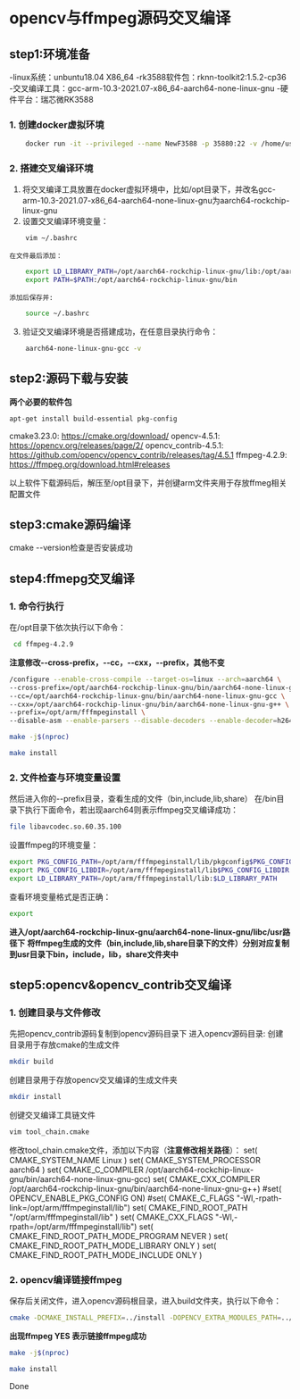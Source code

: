 # opencv与ffmpeg源码交叉编译
## step1:环境准备

-linux系统：unbuntu18.04 X86_64
-rk3588软件包：rknn-toolkit2:1.5.2-cp36
-交叉编译工具：gcc-arm-10.3-2021.07-x86_64-aarch64-none-linux-gnu
-硬件平台：瑞芯微RK3588

### 1. 创建docker虚拟环境

```bash
    docker run -it --privileged --name NewF3588 -p 35880:22 -v /home/user/rk3588:/workspace/user/rk3588  rknn-toolkit2:1.5.2-cp36  /bin/bash
``` 
### 2. 搭建交叉编译环境
1. 将交叉编译工具放置在docker虚拟环境中，比如/opt目录下，并改名gcc-arm-10.3-2021.07-x86_64-aarch64-none-linux-gnu为aarch64-rockchip-linux-gnu
2. 设置交叉编译环境变量：
```bash
    vim ~/.bashrc
```
    在文件最后添加：
```bash
    export LD_LIBRARY_PATH=/opt/aarch64-rockchip-linux-gnu/lib:/opt/aarch64-rockchip-linux-gnu/lib64:/opt/arm/fffmpeginstall/lib:$LD_LIBRARY_PATH
    export PATH=$PATH:/opt/aarch64-rockchip-linux-gnu/bin
```
    添加后保存并:
```bash
    source ~/.bashrc
```
3. 验证交叉编译环境是否搭建成功，在任意目录执行命令：
```bash
    aarch64-none-linux-gnu-gcc -v
```
## step2:源码下载与安装

**两个必要的软件包**
```bash
apt-get install build-essential pkg-config
```

cmake3.23.0:
	https://cmake.org/download/
opencv-4.5.1:
	https://opencv.org/releases/page/2/
opencv_contrib-4.5.1:
	https://github.com/opencv/opencv_contrib/releases/tag/4.5.1
ffmpeg-4.2.9:
	https://ffmpeg.org/download.html#releases


以上软件下载源码后，解压至/opt目录下，并创键arm文件夹用于存放ffmeg相关配置文件

## step3:cmake源码编译
cmake --version检查是否安装成功

## step4:ffmepg交叉编译

### 1. 命令行执行
在/opt目录下依次执行以下命令：
```bash
 cd ffmpeg-4.2.9
```

**注意修改--cross-prefix，--cc，--cxx，--prefix，其他不变**
```bash
/configure --enable-cross-compile --target-os=linux --arch=aarch64 \
--cross-prefix=/opt/aarch64-rockchip-linux-gnu/bin/aarch64-none-linux-gnu- \
--cc=/opt/aarch64-rockchip-linux-gnu/bin/aarch64-none-linux-gnu-gcc \
--cxx=/opt/aarch64-rockchip-linux-gnu/bin/aarch64-none-linux-gnu-g++ \
--prefix=/opt/arm/fffmpeginstall \
--disable-asm --enable-parsers --disable-decoders --enable-decoder=h264 --disable-debug --enable-ffmpeg --enable-shared --disable-static --disable-stripping --disable-doc
```

```bash
make -j$(nproc)
```

```bash
make install
```
### 2. 文件检查与环境变量设置

然后进入你的--prefix目录，查看生成的文件（bin,include,lib,share）
在/bin目录下执行下面命令，若出现aarch64则表示ffmpeg交叉编译成功：
```bash
file libavcodec.so.60.35.100
```

设置ffmpeg的环境变量：
```bash
export PKG_CONFIG_PATH=/opt/arm/fffmpeginstall/lib/pkgconfig$PKG_CONFIG_PATH
export PKG_CONFIG_LIBDIR=/opt/arm/fffmpeginstall/lib$PKG_CONFIG_LIBDIR
export LD_LIBRARY_PATH=/opt/arm/fffmpeginstall/lib:$LD_LIBRARY_PATH
```
查看环境变量格式是否正确：
```bash
export 
```

**进入/opt/aarch64-rockchip-linux-gnu/aarch64-none-linux-gnu/libc/usr路径下**
**将ffmpeg生成的文件（bin,include,lib,share目录下的文件）分别对应复制到usr目录下bin，include，lib，share文件夹中**
## step5:opencv&opencv_contrib交叉编译

### 1. 创建目录与文件修改

先把opencv_contrib源码复制到opencv源码目录下
进入opencv源码目录:
创建目录用于存放cmake的生成文件
```bash
mkdir build 
```
创建目录用于存放opencv交叉编译的生成文件夹
```bash
mkdir install
```
创键交叉编译工具链文件
```bash
vim tool_chain.cmake 
```

修改tool_chain.cmake文件，添加以下内容（**注意修改相关路径**）：
    set( CMAKE_SYSTEM_NAME Linux )
    set( CMAKE_SYSTEM_PROCESSOR aarch64 )
    set( CMAKE_C_COMPILER /opt/aarch64-rockchip-linux-gnu/bin/aarch64-none-linux-gnu-gcc)
    set( CMAKE_CXX_COMPILER /opt/aarch64-rockchip-linux-gnu/bin/aarch64-none-linux-gnu-g++)
    #set( OPENCV_ENABLE_PKG_CONFIG ON)
    #set( CMAKE_C_FLAGS "-Wl,-rpath-link=/opt/arm/fffmpeginstall/lib")
    set( CMAKE_FIND_ROOT_PATH "/opt/arm/fffmpeginstall/lib" )
    set( CMAKE_CXX_FLAGS "-Wl,-rpath=/opt/arm/fffmpeginstall/lib")
    set( CMAKE_FIND_ROOT_PATH_MODE_PROGRAM NEVER )
    set( CMAKE_FIND_ROOT_PATH_MODE_LIBRARY ONLY )
    set( CMAKE_FIND_ROOT_PATH_MODE_INCLUDE ONLY )

### 2. opencv编译链接ffmpeg
保存后关闭文件，进入opencv源码根目录，进入build文件夹，执行以下命令：
```bash
cmake -DCMAKE_INSTALL_PREFIX=../install -DOPENCV_EXTRA_MODULES_PATH=../opencv_contrib-4.5.1/modules -DWITH_FFMPEG=ON -DCMAKE_TOOLCHAIN_FILE=../toolchain.cmake ..
```
**出现ffmpeg YES 表示链接ffmpeg成功**

```bash
make -j$(nproc)
```
```bash
make install
```
Done

